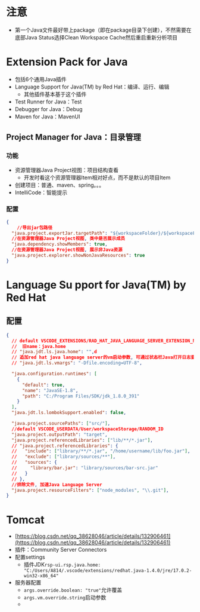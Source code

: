 # 注意
+ 第一个Java文件最好带上package（即在package目录下创建），不然需要在底部Java Status选择Clean Workspace Cache然后重启重新分析项目

# Extension Pack for Java
+ 包括6个通用Java插件
+ Language Support for Java(TM) by Red Hat：编译、运行、编辑
    - 其他插件基本基于这个插件
+ Test Runner for Java：Test
+ Debugger for Java：Debug
+ Maven for Java：MavenUI

## Project Manager for Java：目录管理
### 功能
+ 资源管理器Java Project视图：项目结构查看
    - 开发时看这个资源管理器Item相对好点，而不是默认的项目Item
+ 创建项目：普通、maven、spring。。。
+ IntelliCode：智能提示

### 配置
```json
{
    //导出jar包路径
  "java.project.exportJar.targetPath": "${workspaceFolder}/${workspaceFolderBasename}.jar",
  //在资源管理器Java Project视图, 类中是否展示成员
  "java.dependency.showMembers": true,
  //在资源管理器Java Project视图, 展示非Java资源
  "java.project.explorer.showNonJavaResources": true
}
```

# Language Su pport for Java(TM) by Red Hat




## 配置
```json
{
  // default VSCODE_EXTENSIONS/RAD_HAT_JAVA_LANGUAGE_SERVER_EXTENSION_NAME/jre/JAVA_HOME
  //  旧name：java.home
  // "java.jdt.ls.java.home": "",d
  // 追加red hat java language server的vm启动参数, 可通过状态栏Java打开日志查看文件名含client的日志
  // "java.jdt.ls.vmargs": "-Dfile.encoding=UTF-8",

  "java.configuration.runtimes": [
    {
      "default": true,
      "name": "JavaSE-1.8",
      "path": "C:/Program Files/SDK/jdk_1.8.0_391"
    }
  ],
  "java.jdt.ls.lombokSupport.enabled": false,

  "java.project.sourcePaths": ["src/"],
  //default VSCODE_USERDATA/User/workspaceStorage/RANDOM_ID
  "java.project.outputPath": "target",
  "java.project.referencedLibraries": ["lib/**/*.jar"],
  // "java.project.referencedLibraries": {
  //   "include": ["library/**/*.jar", "/home/username/lib/foo.jar"],
  //   "exclude": ["library/sources/**"],
  //   "sources": {
  //     "library/bar.jar": "library/sources/bar-src.jar"
  //   }
  // },
  //排除文件, 加速Java Language Server
  "java.project.resourceFilters": ["node_modules", "\\.git"],
}
```



# Tomcat
+ [https://blog.csdn.net/qq_38628046/article/details/132906461](https://blog.csdn.net/qq_38628046/article/details/132906461)
+ 插件：Community  Server Connectors
+ 配置settings
    - 插件JDK`rsp-ui.rsp.java.home: "C:/Users/A814/.vscode/extensions/redhat.java-1.4.0/jre/17.0.2-win32-x86_64"`
+ 服务器配置
    - `args.override.boolean: "true"`允许覆盖
    - `args.vm.override.string`启动参数
    - `  
`

